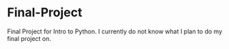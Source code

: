 # Final-Project
 Final Project for Intro to Python. I currently do not know what I plan to do my final project on. 
